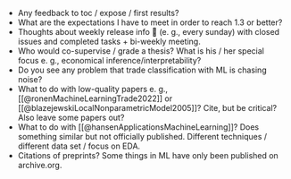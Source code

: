- Any feedback to toc / expose / first results?
- What are the expectations I have to meet in order to reach 1.3 or better?
- Thoughts about weekly release info 📧 (e. g., every sunday) with closed issues and completed tasks + bi-weekly meeting.
- Who would co-supervise / grade a thesis? What is his / her special focus e. g., economical inference/interpretability?
- Do you see any problem that trade classification with ML is chasing noise?
- What to do with low-quality papers e. g., [[@ronenMachineLearningTrade2022]] or [[@blazejewskiLocalNonparametricModel2005]]? Cite, but be critical? Also leave some papers out?
- What to do with [[@hansenApplicationsMachineLearning]]? Does something similar but not officially published. Different techniques / different data set / focus on EDA.
- Citations of preprints? Some things in ML have only been published on archive.org.
